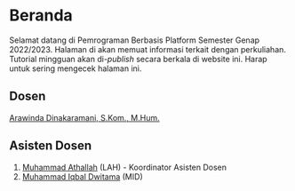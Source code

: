# Beranda

Selamat datang di Pemrograman Berbasis Platform Semester Genap 2022/2023. Halaman di akan memuat informasi terkait dengan perkuliahan. Tutorial mingguan akan di-*publish* secara berkala di website ini. Harap untuk sering mengecek halaman ini.

## Dosen

[Arawinda Dinakaramani, S.Kom., M.Hum.](mailto:arawinda@ui.ac.id)

## Asisten Dosen

1. [Muhammad Athallah](mailto:muhammad.athallah01@ui.ac.id) (LAH) - Koordinator Asisten Dosen
2. [Muhammad Iqbal Dwitama](mailto:muhammad.iqbal111@ui.ac.id) (MID)
